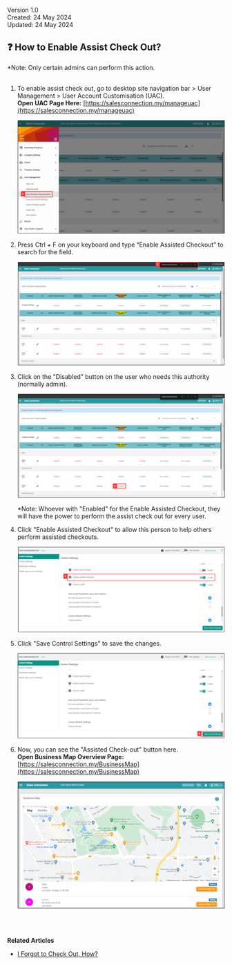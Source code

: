 Version 1.0<br>
Created: 24 May 2024<br>
Updated: 24 May 2024<br>
## ❓ How to Enable Assist Check Out?

*Note: Only certain admins can perform this action.<br><br>

  1. To enable assist check out, go to desktop site navigation bar > User Management > User Account Customisation (UAC).<br>
     **Open UAC Page Here:** [https://salesconnection.my/manageuac](https://salesconnection.my/manageuac)<br>

     <p align="center">
       <img src="img/User_Account_Customisation.png" alt="User Account Customisation">
     </p>
  
  2. Press Ctrl + F on your keyboard and type “Enable Assisted Checkout” to search for the field.<br>
  
     <p align="center">
       <img src="img/Enable_Assisted_Checkout_in_UAC.png" alt="Enable Assisted Checkout in UAC">
     </p>
     
  3. Click on the "Disabled" button on the user who needs this authority (normally admin).<br>

     <p align="center">
       <img src="img/Click_Disabled_for_Assisted_Checkout.png" alt="Click the Enable Assisted Checkout">
     </p>
  
     *Note: Whoever with "Enabled" for the Enable Assisted Checkout, they will have the power to perform the assist check out for every user.<br>

  4. Click "Enable Assisted Checkout" to allow this person to help others perform assisted checkouts.<br>

     <p align="center">
       <img src="img/Click_Enable_for_Assisted_Checkout.png" alt="Click the Enable Assisted Checkout">
     </p>

  5. Click "Save Control Settings" to save the changes.<br>

     <p align="center">
        <img src="img/Save_Control_Settings.png" alt="Save Control Settings">
     </p>

  6. Now, you can see the "Assisted Check-out" button here.<br>
     **Open Business Map Overview Page:** [https://salesconnection.my/BusinessMap](https://salesconnection.my/BusinessMap)<br>

     <p align="center">
        <img src="img/Assisted_Check_Out_Desktop.png" alt="Assisted Check Out Desktop">
     </p>
  <br><br>

  **Related Articles**<br>
- [I Forgot to Check Out, How?](Assist_Check_Out.md)
